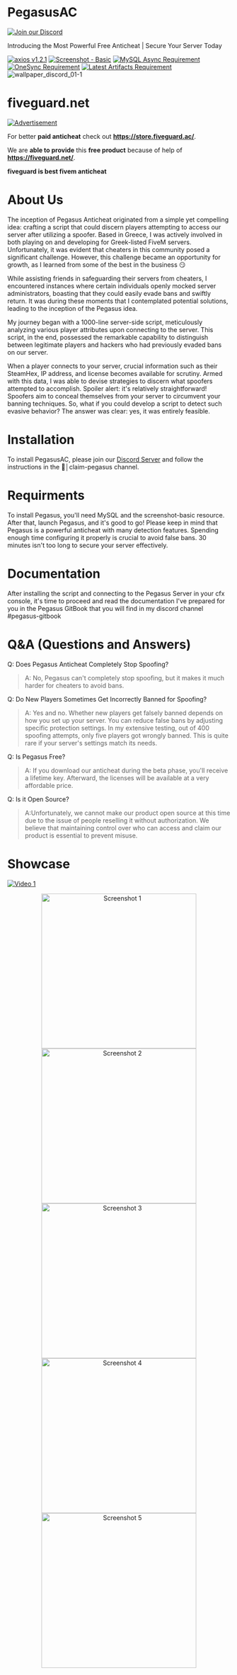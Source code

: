 # PegasusAC
[![Join our Discord](https://img.shields.io/discord/1113814297999581245?color=7289DA&label=Join%20our%20Discord&logo=discord&logoColor=white)](https://discord.gg/https://discord.gg/nXjDw9g3WC)

Introducing the Most Powerful Free Anticheat | Secure Your Server Today

[![axios v1.2.1](https://img.shields.io/badge/axios-1.2.1-blue?style=for-the-badge)](https://link-to-axios-documentation)
[![Screenshot - Basic](https://img.shields.io/badge/Screenshot-Basic-blue?style=for-the-badge&logo=camera&logoColor=white)](https://link-to-your-screenshot)
[![MySQL Async Requirement](https://img.shields.io/badge/Requires-MySQL%20Async-blue?style=for-the-badge&logo=mysql&logoColor=white)](https://link-to-your-project)
[![OneSync Requirement](https://img.shields.io/badge/OneSync-Required-blue?style=for-the-badge)](https://link-to-onesync-documentation)
[![Latest Artifacts Requirement](https://img.shields.io/badge/Latest%20Artifacts-Required-blue?style=for-the-badge)](https://link-to-artifacts-documentation)
![wallpaper_discord_01-1](https://github.com/NiaouBreGatoula/PegasusAC/assets/67291791/e6b26758-9866-4088-af38-84c55d3f776a)

# fiveguard.net
[![Advertisement](https://img.shields.io/badge/Advertisement-Featured-yellow?style=for-the-badge)](https://store.fiveguard.ac/)

For better **paid anticheat** check out **https://store.fiveguard.ac/**.

We are **able to provide** this **free product** because of help of **https://fiveguard.net/**.

**fiveguard is best fivem anticheat**
# About Us
The inception of Pegasus Anticheat originated from a simple yet compelling idea: crafting a script that could discern players attempting to access our server after utilizing a spoofer. Based in Greece, I was actively involved in both playing on and developing for Greek-listed FiveM servers. Unfortunately, it was evident that cheaters in this community posed a significant challenge. However, this challenge became an opportunity for growth, as I learned from some of the best in the business 😏

While assisting friends in safeguarding their servers from cheaters, I encountered instances where certain individuals openly mocked server administrators, boasting that they could easily evade bans and swiftly return. It was during these moments that I contemplated potential solutions, leading to the inception of the Pegasus idea.

My journey began with a 1000-line server-side script, meticulously analyzing various player attributes upon connecting to the server. This script, in the end, possessed the remarkable capability to distinguish between legitimate players and hackers who had previously evaded bans on our server.

When a player connects to your server, crucial information such as their SteamHex, IP address, and license becomes available for scrutiny. Armed with this data, I was able to devise strategies to discern what spoofers attempted to accomplish. Spoiler alert: it's relatively straightforward! Spoofers aim to conceal themselves from your server to circumvent your banning techniques. So, what if you could develop a script to detect such evasive behavior? The answer was clear: yes, it was entirely feasible.

# Installation
To install PegasusAC, please join our [Discord Server](https://discord.gg/nXjDw9g3WC) and follow the instructions in the 🛒│claim-pegasus channel.

# Requirments
To install Pegasus, you'll need MySQL and the screenshot-basic resource. After that, launch Pegasus, and it's good to go!
Please keep in mind that Pegasus is a powerful anticheat with many detection features. Spending enough time configuring it properly is crucial to avoid false bans. 30 minutes isn't too long to secure your server effectively.

# Documentation
After installing the script and connecting to the Pegasus Server in your cfx console, it's time to proceed and read the documentation I've prepared for you in the Pegasus GitBook that you will find in my discord channel #pegasus-gitbook

# Q&A (Questions and Answers)
Q: Does Pegasus Anticheat Completely Stop Spoofing?  
> A: No, Pegasus can't completely stop spoofing, but it makes it much harder for cheaters to avoid bans.


Q: Do New Players Sometimes Get Incorrectly Banned for Spoofing?
> A: Yes and no. Whether new players get falsely banned depends on how you set up your server. You can reduce false bans by adjusting specific protection settings. In my extensive testing, out of 400 spoofing attempts, only five players got wrongly banned. This is quite rare if your server's settings match its needs.


Q: Is Pegasus Free?
> A: If you download our anticheat during the beta phase, you'll receive a lifetime key. Afterward, the licenses will be available at a very affordable price.


Q: Is it Open Source?
> A:Unfortunately, we cannot make our product open source at this time due to the issue of people reselling it without authorization. We believe that maintaining control over who can access and claim our product is essential to prevent misuse.


# Showcase
[![Video 1](https://img.youtube.com/vi/5cY1V7LxT5Q/0.jpg)](https://www.youtube.com/watch?v=5cY1V7LxT5Q)
<p align="center">
  <img src="https://i.imgur.com/uStMxKW.png" width="350" title="Screenshot 1">
  <img src="https://i.imgur.com/PI84vxu.png" width="350" title="Screenshot 2">
   <img src="https://i.imgur.com/ftGG6aY.png" width="350" title="Screenshot 3">
   <img src="https://i.imgur.com/gZHRQqM.png" width="350" title="Screenshot 4">
   <img src="https://i.imgur.com/a0lero3.png" width="350" title="Screenshot 5">
</p>




